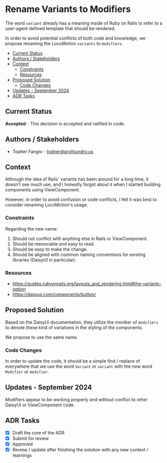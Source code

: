 <!-- omit from toc -->
# Rename Variants to Modifiers

The word `variant` already has a meaning inside of Ruby on Rails to refer to a
user-agent defined template that should be rendered.

In order to avoid potential conflicts of both code and knowledge, we propose
renaming the LocoMotion `variants` to `modifiers`.

- [Current Status](#current-status)
- [Authors / Stakeholders](#authors--stakeholders)
- [Context](#context)
  - [Constraints](#constraints)
  - [Resources](#resources)
- [Proposed Solution](#proposed-solution)
  - [Code Changes](#code-changes)
- [Updates - September 2024](#updates---september-2024)
- [ADR Tasks](#adr-tasks)

## Current Status

**Accepted** - This decision is accepted and ratified in code.

## Authors / Stakeholders

 - Topher Fangio - [topher@profoundry.us](mailto:topher@profoundry.us)

## Context

Although the idea of Rails' variants has been around for a long time, it doesn't
see much use, and I honestly forgot about it when I started building components
using ViewComponent.

However, in order to avoid confusion or code conflicts, I felt it was best to
consider renaming LocoMotion's usage.

### Constraints

Regarding the new name:

1. Should not conflict with anything else in Rails or ViewComponent.
2. Should be memorable and easy to read.
3. Should be easy to make the change.
4. Should be aligned with common naming conventions for existing libraries
   (DaisyUI in particular).

### Resources

- https://guides.rubyonrails.org/layouts_and_rendering.html#the-variants-option
- https://daisyui.com/components/button/

## Proposed Solution

Based on the DaisyUi documentation, they utilize the moniker of `modifiers` to
denote these kind of variations in the styling of the components.

We propose to use the same name.

### Code Changes

In order to update the code, it should be a simple find / replace of everywhere
that we use the word `Variant` or `variant` with the new word `Modifier` or
`modifier`.

## Updates - September 2024

Modifiers appear to be working properly and without conflict to other DaisyUI or
ViewComponent code.

## ADR Tasks

- [x] Draft the core of the ADR
- [x] Submit for review
- [x] Approved
- [x] Review / update after finishing the solution with any new context /
      learnings
